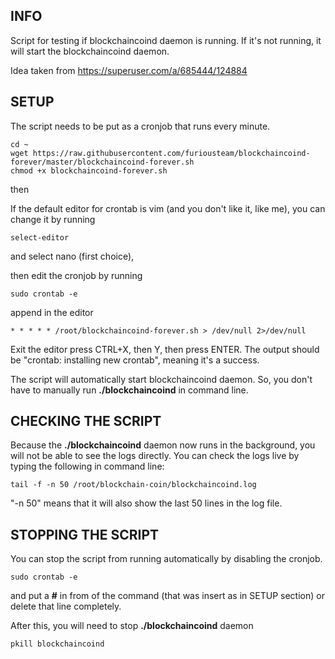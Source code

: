 ## INFO

Script for testing if blockchaincoind daemon is running. If it's not running, it will start the blockchaincoind daemon.

Idea taken from https://superuser.com/a/685444/124884


## SETUP

The script needs to be put as a cronjob that runs every minute.

```
cd ~
wget https://raw.githubusercontent.com/furiousteam/blockchaincoind-forever/master/blockchaincoind-forever.sh
chmod +x blockchaincoind-forever.sh
```

then

If the default editor for crontab is vim (and you don't like it, like me), you can change it by running

```
select-editor
```

and select nano (first choice),

then edit the cronjob by running

```
sudo crontab -e
```

append in the editor

```
* * * * * /root/blockchaincoind-forever.sh > /dev/null 2>/dev/null
```

Exit the editor press CTRL+X, then Y, then press ENTER. The output should be "crontab: installing new crontab", meaning it's a success.

The script will automatically start blockchaincoind daemon. So, you don't have to manually run **./blockchaincoind** in command line.


## CHECKING THE SCRIPT

Because the **./blockchaincoind** daemon now runs in the background, you will not be able to see the logs directly.
You can check the logs live by typing the following in command line:

```
tail -f -n 50 /root/blockchain-coin/blockchaincoind.log
```

"-n 50" means that it will also show the last 50 lines in the log file.


## STOPPING THE SCRIPT

You can stop the script from running automatically by disabling the cronjob.

```
sudo crontab -e
```

and put a **#** in from of the command (that was insert as in SETUP section) or delete that line completely.

After this, you will need to stop **./blockchaincoind** daemon

```
pkill blockchaincoind
```
